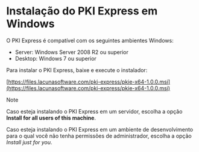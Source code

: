﻿# Instalação do PKI Express em Windows

O PKI Express é compatível com os seguintes ambientes Windows:

* Server: Windows Server 2008 R2 ou superior
* Desktop: Windows 7 ou superior

Para instalar o PKI Express, baixe e execute o instalador:

[https://files.lacunasoftware.com/pki-express/pkie-x64-1.0.0.msi](https://files.lacunasoftware.com/pki-express/pkie-x64-1.0.0.msi)

> [!NOTE]
> Caso esteja instalando o PKI Express em um servidor, escolha a opção **Install for all users of this machine**.

Caso esteja instalando o PKI Express em um ambiente de desenvolvimento para o qual você não tenha permissões de administrador, escolha a opção *Install just for you*.
